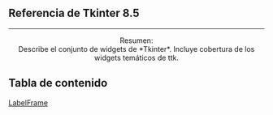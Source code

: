 ## Referencia de Tkinter 8.5  
<hr>

<p align="center">
Resumen:<br>
Describe el conjunto de widgets de *Tkinter*. Incluye cobertura de los widgets temáticos de ttk.
</p>

## Tabla de contenido  

<a href="./LabelFrame.md">LabelFrame</a>

